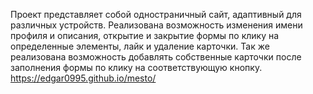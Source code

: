 Проект представляет собой одностраничный сайт, адаптивный для различных устройств. Реализована возможность изменения имени профиля и описания, открытие и закрытие формы по клику на определенные элементы, лайк и удаление карточки. Так же реализована возможность добавлять собственные карточки после заполнения формы по клику на соответствующую кнопку.
https://edgar0995.github.io/mesto/
